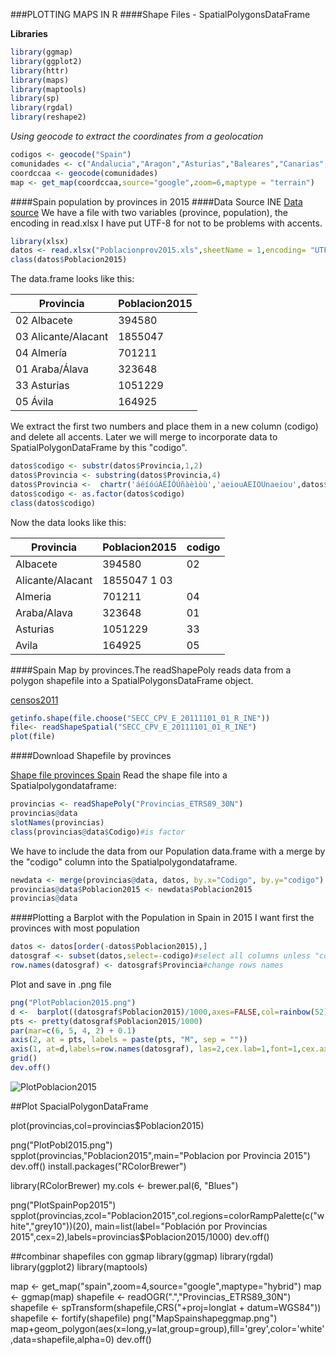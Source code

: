 ###PLOTTING MAPS IN R 
####Shape Files - SpatialPolygonsDataFrame

**Libraries**
```r
library(ggmap)
library(ggplot2)
library(httr)
library(maps)
library(maptools)
library(sp)
library(rgdal)
library(reshape2)
```
*Using geocode to extract the coordinates from a geolocation*
```r
codigos <- geocode("Spain")
comunidades <- c("Andalucia","Aragon","Asturias","Baleares","Canarias","Cantabria","Castilla La Mancha","Castilla y Leon","Catalunya","Comunidad de Madrid","Comunidad Murciana","Comunidad Valenciana","Extremadura","La Rioja","Galicia","Navarra","Pais Vasco")
coordccaa <- geocode(comunidades)
map <- get_map(coordccaa,source="google",zoom=6,maptype = "terrain")
```
####Spain population by provinces in 2015
####Data Source INE
[Data source](http://www.ine.es/jaxiT3/Tabla.htm?t=2852)
We have a file with two variables (province, population), the encoding in read.xlsx I have put UTF-8 for not to be problems with accents. 

```r
library(xlsx)
datos <- read.xlsx("Poblacionprov2015.xls",sheetName = 1,encoding= "UTF-8") 
class(datos$Poblacion2015)
```
The data.frame looks like this:

 Provincia |Poblacion2015
 ----------|-------------
         02 Albacete |       394580
 03 Alicante/Alacant  |     1855047
          04 Almería   |     701211
      01 Araba/Álava    |    323648
         33 Asturias     |  1051229
            05 Ávila      |  164925

We extract the first two numbers and place them in a new column (codigo) and delete all accents. 
Later we will merge to incorporate data to SpatialPolygonDataFrame by this "codigo".
```r
datos$codigo <- substr(datos$Provincia,1,2)
datos$Provincia <- substring(datos$Provincia,4)
datos$Provincia <-  chartr('áéíóúÁÉÍÓÚñàèìòù','aeiouAEIOUnaeiou',datos$Provincia)
datos$codigo <- as.factor(datos$codigo)
class(datos$codigo)
```
Now the data looks like this:

Provincia| Poblacion2015| codigo
---------|--------------|-------
   Albacete    |    394580  |   02
 Alicante/Alacant |      1855047 1    03
          Almeria  |      701211  |   04
      Araba/Alava   |     323648   |  01
         Asturias    |   1051229   |  33
           Avila      |  164925    | 05

####Spain Map by provinces.The readShapePoly reads data from a polygon shapefile into a SpatialPolygonsDataFrame object.

[censos2011](http://www.ine.es/censos2011_datos/cen11_datos_resultados_seccen.htm)
```r
getinfo.shape(file.choose("SECC_CPV_E_20111101_01_R_INE"))
file<- readShapeSpatial("SECC_CPV_E_20111101_01_R_INE")
plot(file)
``` 
####Download Shapefile by provinces

[Shape file provinces Spain](http://www.arcgis.com/home/item.html?id=83d81d9336c745fd839465beab885ab7)
Read the shape file into a Spatialpolygondataframe:
```r
provincias <- readShapePoly("Provincias_ETRS89_30N")
provincias@data 
slotNames(provincias)
class(provincias@data$Codigo)#is factor
```
We have to include the data from our Population data.frame with a merge by the "codigo" column into the Spatialpolygondataframe.
```r
newdata <- merge(provincias@data, datos, by.x="Codigo", by.y="codigo")
provincias@data$Poblacion2015 <- newdata$Poblacion2015
provincias@data
```
####Plotting a Barplot with the Population in Spain in 2015
I want first the provinces with most population
```r
datos <- datos[order(-datos$Poblacion2015),]
datosgraf <- subset(datos,select=-codigo)#select all columns unless "codigo"
row.names(datosgraf) <- datosgraf$Provincia#change rows names
``` 
Plot and save in .png file
```r
png("PlotPoblacion2015.png")
d <-  barplot((datosgraf$Poblacion2015)/1000,axes=FALSE,col=rainbow(52),ylab="Población",main="Población Año 2015",ylim=c(0,7000))
pts <- pretty(datosgraf$Poblacion2015/1000)
par(mar=c(6, 5, 4, 2) + 0.1)
axis(2, at = pts, labels = paste(pts, "M", sep = ""))
axis(1, at=d,labels=row.names(datosgraf), las=2,cex.lab=1,font=1,cex.axis=0.8)
grid()
dev.off()
```
![PlotPoblacion2015](https://github.com/MontseFigueiro/Maps/blob/master/PlotPoblacion2015.png)

##Plot SpacialPolygonDataFrame

plot(provincias,col=provincias$Poblacion2015)

png("PlotPobl2015.png")
spplot(provincias,"Poblacion2015",main="Poblacion por Provincia 2015")
dev.off()
install.packages("RColorBrewer")

library(RColorBrewer)
my.cols <- brewer.pal(6, "Blues")

png("PlotSpainPop2015")
spplot(provincias,zcol="Poblacion2015",col.regions=colorRampPalette(c("white","grey10"))(20),
       main=list(label="Población por Provincias 2015",cex=2),labels=provincias$Poblacion2015/1000)
dev.off()

##combinar shapefiles con ggmap
library(ggmap)
library(rgdal)
library(ggplot2)
library(maptools)
 
map <- get_map("spain",zoom=4,source="google",maptype="hybrid")
map <- ggmap(map)
shapefile <- readOGR(".","Provincias_ETRS89_30N")
shapefile <- spTransform(shapefile,CRS("+proj=longlat +  datum=WGS84"))
shapefile <- fortify(shapefile)
png("MapSpainshapeggmap.png")
map+geom_polygon(aes(x=long,y=lat,group=group),fill='grey',color='white',data=shapefile,alpha=0)
dev.off()
